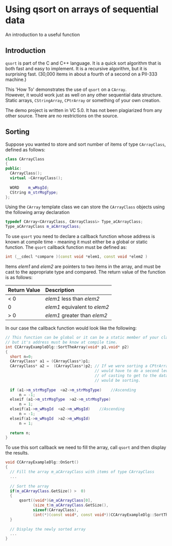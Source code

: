# Using qsort on arrays of sequential data

An introduction to a useful function



<!-- Article Starts -->

## Introduction

`qsort` is part of the C and C++ language.  It is a quick sort algorithm that 
is both fast and easy to implement.  It is a recursive algorithm, but it is 
surprising fast.  (30,000 items in about a fourth of a second on a PII-333 
machine.)

This 'How To' demonstrates the use of `qsort` on a `CArray`.  
However, it would work just as well on any other sequential data structure.  Static arrays, 
`CStringArray`, `CPtrArray` or something of your own creation.

The demo project is written in VC 5.0.  It has not been plagiarized from any other 
source.  There are no restrictions on the source.

## Sorting

Suppose you wanted to store and sort number of items of type `CArrayClass`, 
defined as follows:

```cpp
class CArrayClass  
{
public:
  CArrayClass();
  virtual ~CArrayClass();
  
  WORD    m_wMsgId;
  CString m_strMsgType;
};
```

Using the `CArray` template class we can store the `CArrayClass`
objects using the following array declaration

```cpp
typedef CArray<CArrayClass, CArrayClass&> Type_aCArrayClass;
Type_aCArrayClass m_aCArrayClass;
```

To use `qsort` you need to declare a callback function whose
address is known at compile time - meaning it must either be a global or
static function. The `qsort` callback function must be defined
as:

```cpp
int (__cdecl *compare )(const void *elem1, const void *elem2 )
```

Items *elem1* and *elem2* are pointers to two items in the
array, and must be cast to the appropriate type and compared. The return
value of the function is as follows:

| **Return Value** | **Description** |
| --- |:--- |
| &lt; 0 | *elem1* less than *elem2* |
| 0 | *elem1* equivalent to *elem2* |
| &gt; 0 | *elem1* greater than *elem2* |

In our case the callback function would look like the following:

```cpp
// This function can be global or it can be a static member of your class,
// but it's address must be know at compile time.
int CCArrayExampleDlg::SortTheArray(void* p1,void* p2)
{
  short n=0;
  CArrayClass* a1 = (CArrayClass*)p1;
  CArrayClass* a2 =  (CArrayClass*)p2; // If we were sorting a CPtrArray then we 
                                       // would have to do a second level 
                                       // of casting to get to the data keys that we 
                                       // would be sorting.
  
  if (a1->m_strMsgType  <a2->m_strMsgType)    //Ascending
      n = -1; 
  elseif (a1->m_strMsgType  >a2->m_strMsgType)
      n = 1; 
  elseif(a1->m_wMsgId  <a2->m_wMsgId)    //Ascending
      n = -1; 
  elseif(a1->m_wMsgId  >a2->m_wMsgId)
      n = 1;
  
  return n;
}
```

To use this sort callback we need to fill the array, call `qsort`
and then display the results.

```cpp
void CCArrayExampleDlg::OnSort() 
{ 
  // Fill the array m_aCArrayClass with items of type CArrayClass 
  ...
  
  // Sort the array 
  if(m_aCArrayClass.GetSize() >  0) 
  {
      qsort((void*)&m_aCArrayClass[0],
            (size_t)m_aCArrayClass.GetSize(), 
            sizeof(CArrayClass),
            (int(*)(const void*, const void*))CCArrayExampleDlg::SortTheArray);
  }
  
  // Display the newly sorted array
  ...
}
```
